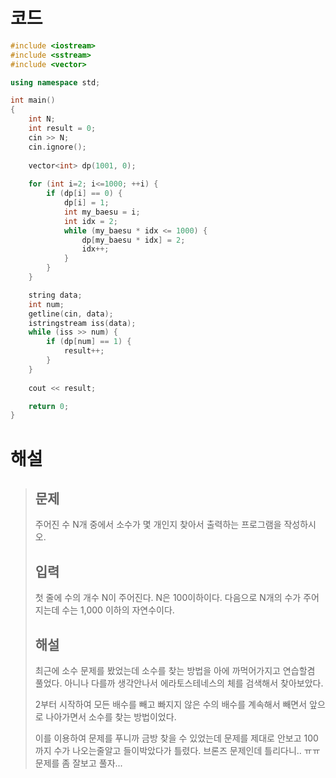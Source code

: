 # 코드

```c++
#include <iostream>
#include <sstream>
#include <vector>

using namespace std;

int main()
{
    int N;
    int result = 0;
    cin >> N;
    cin.ignore();
    
    vector<int> dp(1001, 0);
    
    for (int i=2; i<=1000; ++i) {
        if (dp[i] == 0) {
            dp[i] = 1;
            int my_baesu = i;
            int idx = 2;
            while (my_baesu * idx <= 1000) {
                dp[my_baesu * idx] = 2;
                idx++;
            }
        }
    }

    string data;
    int num;
    getline(cin, data);
    istringstream iss(data);
    while (iss >> num) {
        if (dp[num] == 1) {
            result++;
        }
    }
    
    cout << result;

    return 0;
}

```



# 해설

> ## 문제
>
> 주어진 수 N개 중에서 소수가 몇 개인지 찾아서 출력하는 프로그램을 작성하시오.
>
> ## 입력
>
> 첫 줄에 수의 개수 N이 주어진다. N은 100이하이다. 다음으로 N개의 수가 주어지는데 수는 1,000 이하의 자연수이다.
>
> ## 해설
>
> 최근에 소수 문제를 봤었는데 소수를 찾는 방법을 아에 까먹어가지고 연습할겸 풀었다. 아니나 다를까 생각안나서 에라토스테네스의 체를 검색해서 찾아보았다.
>
> 2부터 시작하여 모든 배수를 빼고 빠지지 않은 수의 배수를 계속해서 빼면서 앞으로 나아가면서 소수를 찾는 방법이었다.
>
> 이를 이용하여 문제를 푸니까 금방 찾을 수 있었는데 문제를 제대로 안보고 100까지 수가 나오는줄알고 들이박았다가 틀렸다. 브론즈 문제인데 틀리다니.. ㅠㅠ 문제를 좀 잘보고 풀자...
